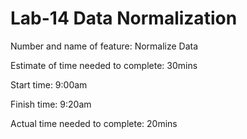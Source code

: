 # Lab-14 Data Normalization

Number and name of feature: Normalize Data

Estimate of time needed to complete: 30mins

Start time: 9:00am

Finish time: 9:20am

Actual time needed to complete: 20mins
